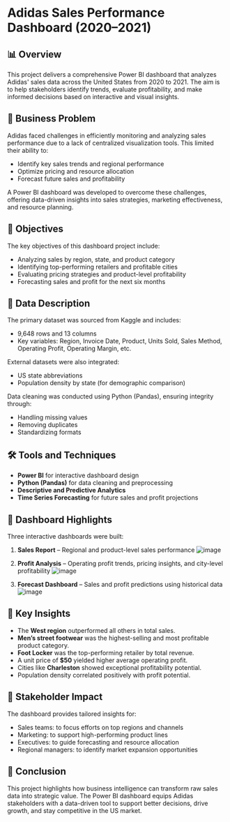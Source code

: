 # Adidas Sales Performance Dashboard (2020–2021)

## 📊 Overview

This project delivers a comprehensive Power BI dashboard that analyzes Adidas' sales data across the United States from 2020 to 2021. The aim is to help stakeholders identify trends, evaluate profitability, and make informed decisions based on interactive and visual insights.

## 🧩 Business Problem

Adidas faced challenges in efficiently monitoring and analyzing sales performance due to a lack of centralized visualization tools. This limited their ability to:
- Identify key sales trends and regional performance
- Optimize pricing and resource allocation
- Forecast future sales and profitability

A Power BI dashboard was developed to overcome these challenges, offering data-driven insights into sales strategies, marketing effectiveness, and resource planning.

## 🎯 Objectives

The key objectives of this dashboard project include:
- Analyzing sales by region, state, and product category
- Identifying top-performing retailers and profitable cities
- Evaluating pricing strategies and product-level profitability
- Forecasting sales and profit for the next six months

## 📁 Data Description

The primary dataset was sourced from Kaggle and includes:
- 9,648 rows and 13 columns
- Key variables: Region, Invoice Date, Product, Units Sold, Sales Method, Operating Profit, Operating Margin, etc.

External datasets were also integrated:
- US state abbreviations
- Population density by state (for demographic comparison)

Data cleaning was conducted using Python (Pandas), ensuring integrity through:
- Handling missing values
- Removing duplicates
- Standardizing formats

## 🛠️ Tools and Techniques

- **Power BI** for interactive dashboard design
- **Python (Pandas)** for data cleaning and preprocessing
- **Descriptive and Predictive Analytics**
- **Time Series Forecasting** for future sales and profit projections

## 📌 Dashboard Highlights

Three interactive dashboards were built:
1. **Sales Report** – Regional and product-level sales performance
   ![image](https://github.com/user-attachments/assets/0f16d42e-3a73-44e6-a30f-a9f02ccfb937)

2. **Profit Analysis** – Operating profit trends, pricing insights, and city-level profitability
   ![image](https://github.com/user-attachments/assets/de3eb67b-8cf3-4299-b591-9f217fa45105)

3. **Forecast Dashboard** – Sales and profit predictions using historical data
   ![image](https://github.com/user-attachments/assets/3c1845a4-ccbf-4b0c-8478-cc98b9108ba0)

## 🧠 Key Insights

- The **West region** outperformed all others in total sales.
- **Men’s street footwear** was the highest-selling and most profitable product category.
- **Foot Locker** was the top-performing retailer by total revenue.
- A unit price of **$50** yielded higher average operating profit.
- Cities like **Charleston** showed exceptional profitability potential.
- Population density correlated positively with profit potential.

## 📌 Stakeholder Impact

The dashboard provides tailored insights for:
- Sales teams: to focus efforts on top regions and channels
- Marketing: to support high-performing product lines
- Executives: to guide forecasting and resource allocation
- Regional managers: to identify market expansion opportunities

## 🧾 Conclusion

This project highlights how business intelligence can transform raw sales data into strategic value. The Power BI dashboard equips Adidas stakeholders with a data-driven tool to support better decisions, drive growth, and stay competitive in the US market.


